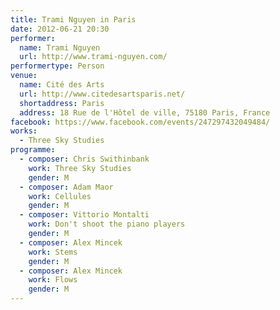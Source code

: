 ```yaml
---
title: Trami Nguyen in Paris
date: 2012-06-21 20:30
performer:
  name: Trami Nguyen
  url: http://www.trami-nguyen.com/
performertype: Person
venue:
  name: Cité des Arts
  url: http://www.citedesartsparis.net/
  shortaddress: Paris
  address: 18 Rue de l'Hôtel de ville, 75180 Paris, France
facebook: https://www.facebook.com/events/247297432049484/
works:
  - Three Sky Studies
programme:
  - composer: Chris Swithinbank
    work: Three Sky Studies
    gender: M
  - composer: Adam Maor
    work: Cellules
    gender: M
  - composer: Vittorio Montalti
    work: Don't shoot the piano players
    gender: M
  - composer: Alex Mincek
    work: Stems
    gender: M
  - composer: Alex Mincek
    work: Flows
    gender: M
---
```


